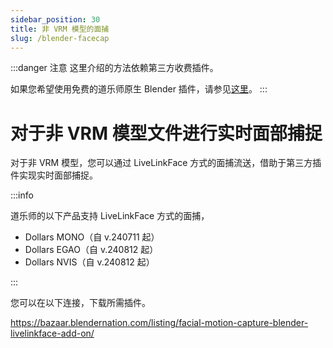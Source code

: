 ```yaml
---
sidebar_position: 30
title: 非 VRM 模型的面捕
slug: /blender-facecap
---
```


:::danger 注意
这里介绍的方法依赖第三方收费插件。

如果您希望使用免费的道乐师原生 Blender 插件，请参见[这里](/blender-addon)。
:::


# 对于非 VRM 模型文件进行实时面部捕捉

对于非 VRM 模型，您可以通过 LiveLinkFace 方式的面捕流送，借助于第三方插件实现实时面部捕捉。

:::info

道乐师的以下产品支持 LiveLinkFace 方式的面捕，

- Dollars MONO（自 v.240711 起）
- Dollars EGAO（自 v.240812 起）
- Dollars NVIS（自 v.240812 起）

:::

您可以在以下连接，下载所需插件。

https://bazaar.blendernation.com/listing/facial-motion-capture-blender-livelinkface-add-on/
